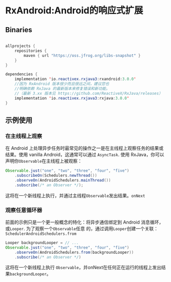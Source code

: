 # RxAndroid:Android的响应式扩展


## Binaries
```java

allprojects {
    repositories {
        maven { url "https://oss.jfrog.org/libs-snapshot" }
    }
}

dependencies {
    implementation 'io.reactivex.rxjava3:rxandroid:3.0.0'
    //因为 RxAndroid 版本很少而且很远之间，建议您也
    //明确依赖 RxJava 的最新版本来修复错误和新功能。
    //（最新 3.xx 版本见 https://github.com/ReactiveX/RxJava/releases）
    implementation 'io.reactivex.rxjava3:rxjava:3.0.0'
}
```

## 示例使用

### 在主线程上观察

在 Android 上处理异步任务时最常见的操作之一是在主线程上观察任务的结果或结果。使用 vanilla Android，这通常可以通过 `AsyncTask`. 使用 RxJava，你可以声明你`Observable`在主线程上被观察：
```java
Observable.just("one", "two", "three", "four", "five")
    .subscribeOn(Schedulers.newThread())
    .observeOn(AndroidSchedulers.mainThread())
    .subscribe(/* an Observer */);
```
这将在一个新线程上执行，并通过主线程`Observable`发出结果。`onNext`

### 观察任意循环器


前面的示例只是一个更一般概念的特化：将异步通信绑定到 Android 消息循环，或`Looper`. 为了观察一个`Observable`任意 的，通过调用`Looper`创建一个关联：`SchedulerAndroidSchedulers.from`
```java
Looper backgroundLooper = // ...
Observable.just("one", "two", "three", "four", "five")
    .observeOn(AndroidSchedulers.from(backgroundLooper))
    .subscribe(/* an Observer */)
```

这将在一个新线程上执行 `Observable`，并onNext在任何正在运行的线程上发出结果`backgroundLooper`。